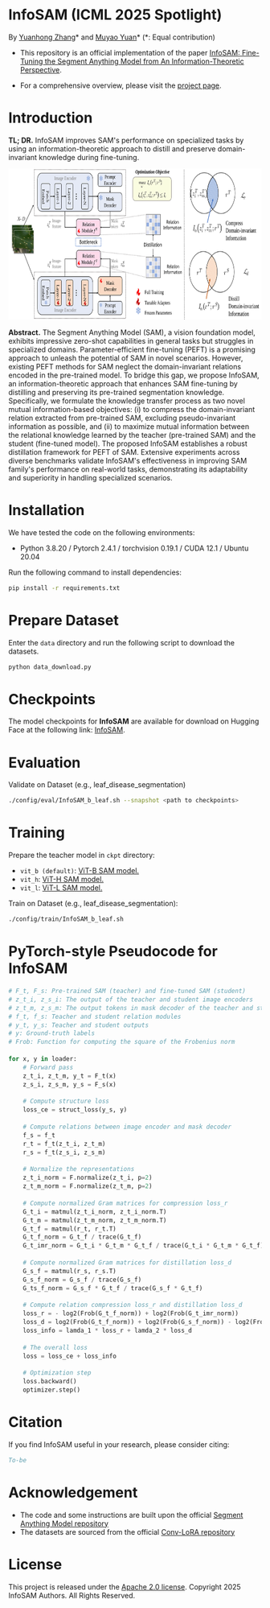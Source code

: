 InfoSAM (ICML 2025 Spotlight)
========

By [Yuanhong Zhang](https://scholar.google.com/citations?user=IMjuhnQAAAAJ)* and [Muyao Yuan](https://muyaoyuan.github.io)* (*: Equal contribution)

* This repository is an official implementation of the paper [InfoSAM: Fine-Tuning the Segment Anything Model from An Information-Theoretic Perspective](https://arxiv.org/pdf/2505.21920). 

* For a comprehensive overview, please visit the [project page](https://muyaoyuan.github.io/InfoSAM_Page).

# Introduction

**TL; DR.** InfoSAM improves SAM's performance on specialized tasks by using an information-theoretic approach to distill and preserve domain-invariant knowledge during fine-tuning.

<p align="center">
<img src="./figs/fig2-overview-web.svg" height=300>
</p>

**Abstract.** The Segment Anything Model (SAM), a vision foundation model, exhibits impressive zero-shot capabilities in general tasks but struggles in specialized domains. Parameter-efficient fine-tuning (PEFT) is a promising approach to unleash the potential of SAM in novel scenarios. However, existing PEFT methods for SAM neglect the domain-invariant relations encoded in the pre-trained model. To bridge this gap, we propose InfoSAM, an information-theoretic approach that enhances SAM fine-tuning by distilling and preserving its pre-trained segmentation knowledge. Specifically, we formulate the knowledge transfer process as two novel mutual information-based objectives: (i) to compress the domain-invariant relation extracted from pre-trained SAM, excluding pseudo-invariant information as possible, and (ii) to maximize mutual information between the relational knowledge learned by the teacher (pre-trained SAM) and the student (fine-tuned model). The proposed InfoSAM establishes a robust distillation framework for PEFT of SAM. Extensive experiments across diverse benchmarks validate InfoSAM's effectiveness in improving SAM family's performance on real-world tasks, demonstrating its adaptability and superiority in handling specialized scenarios.

# Installation
We have tested the code on the following environments: 
* Python 3.8.20 / Pytorch 2.4.1 / torchvision 0.19.1 / CUDA 12.1 / Ubuntu 20.04

Run the following command to install dependencies:
```bash
pip install -r requirements.txt
```

# Prepare Dataset

Enter the `data` directory and run the following script to download the datasets.
```bash
python data_download.py
```

# Checkpoints
The model checkpoints for **InfoSAM** are available for download on Hugging Face at the following link: [InfoSAM](https://huggingface.co/MuyaoYuan/InfoSAM/tree/main).


# Evaluation

Validate on Dataset (e.g., leaf_disease_segmentation)

```bash
./config/eval/InfoSAM_b_leaf.sh --snapshot <path to checkpoints>
```

# Training

Prepare the teacher model in `ckpt` directory:
- `vit_b (default)`: [ViT-B SAM model.](https://dl.fbaipublicfiles.com/segment_anything/sam_vit_b_01ec64.pth)
- `vit_h`: [ViT-H SAM model.](https://dl.fbaipublicfiles.com/segment_anything/sam_vit_h_4b8939.pth)
- `vit_l`: [ViT-L SAM model.](https://dl.fbaipublicfiles.com/segment_anything/sam_vit_l_0b3195.pth)

Train on Dataset (e.g., leaf_disease_segmentation):
```bash
./config/train/InfoSAM_b_leaf.sh
```

# PyTorch-style Pseudocode for InfoSAM
```python
# F_t, F_s: Pre-trained SAM (teacher) and fine-tuned SAM (student)
# z_t_i, z_s_i: The output of the teacher and student image encoders
# z_t_m, z_s_m: The output tokens in mask decoder of the teacher and student 
# f_t, f_s: Teacher and student relation modules
# y_t, y_s: Teacher and student outputs
# y: Ground-truth labels
# Frob: Function for computing the square of the Frobenius norm

for x, y in loader:
    # Forward pass
    z_t_i, z_t_m, y_t = F_t(x)
    z_s_i, z_s_m, y_s = F_s(x)

    # Compute structure loss
    loss_ce = struct_loss(y_s, y)

    # Compute relations between image encoder and mask decoder
    f_s = f_t
    r_t = f_t(z_t_i, z_t_m)
    r_s = f_t(z_s_i, z_s_m)

    # Normalize the representations
    z_t_i_norm = F.normalize(z_t_i, p=2)
    z_t_m_norm = F.normalize(z_t_m, p=2)
    
    # Compute normalized Gram matrices for compression loss_r
    G_t_i = matmul(z_t_i_norm, z_t_i_norm.T)
    G_t_m = matmul(z_t_m_norm, z_t_m_norm.T)
    G_t_f = matmul(r_t, r_t.T)
    G_t_f_norm = G_t_f / trace(G_t_f)
    G_t_imr_norm = G_t_i * G_t_m * G_t_f / trace(G_t_i * G_t_m * G_t_f) 

    # Compute normalized Gram matrices for distillation loss_d
    G_s_f = matmul(r_s, r_s.T)
    G_s_f_norm = G_s_f / trace(G_s_f)
    G_ts_f_norm = G_s_f * G_t_f / trace(G_s_f * G_t_f)

    # Compute relation compression loss_r and distillation loss_d
    loss_r = - log2(Frob(G_t_f_norm)) + log2(Frob(G_t_imr_norm))
    loss_d = log2(Frob(G_t_f_norm)) + log2(Frob(G_s_f_norm)) - log2(Frob(G_ts_f_norm))
    loss_info = lamda_1 * loss_r + lamda_2 * loss_d

    # The overall loss
    loss = loss_ce + loss_info

    # Optimization step
    loss.backward()
    optimizer.step()
```

# Citation
If you find InfoSAM useful in your research, please consider citing:
```bibtex
To-be
```

# Acknowledgement
* The code and some instructions are built upon the official [Segment Anything Model repository](https://github.com/facebookresearch/segment-anything)
* The datasets are sourced from the official [Conv-LoRA repository](https://github.com/autogluon/autogluon/tree/master/examples/automm/Conv-LoRA)


# License

This project is released under the [Apache 2.0 license](./LICENSE).
Copyright 2025 InfoSAM Authors. All Rights Reserved.